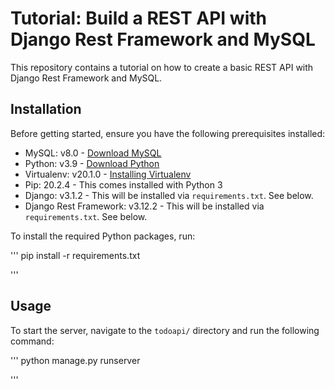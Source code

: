 # Tutorial: Build a REST API with Django Rest Framework and MySQL

This repository contains a tutorial on how to create a basic REST API with Django Rest Framework and MySQL.

## Installation

Before getting started, ensure you have the following prerequisites installed:

- MySQL: v8.0 - [Download MySQL](https://dev.mysql.com/downloads/mysql/)
- Python: v3.9 - [Download Python](https://www.python.org/downloads/)
- Virtualenv: v20.1.0 - [Installing Virtualenv](https://packaging.python.org/guides/installing-using-pip-and-virtual-environments/#creating-a-virtual-environment)
- Pip: 20.2.4 - This comes installed with Python 3
- Django: v3.1.2 - This will be installed via `requirements.txt`. See below.
- Django Rest Framework: v3.12.2 - This will be installed via `requirements.txt`. See below.

To install the required Python packages, run:

'''
pip install -r requirements.txt

'''


## Usage

To start the server, navigate to the `todoapi/` directory and run the following command:

'''
python manage.py runserver

'''
